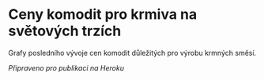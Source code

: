 # Ceny komodit pro krmiva na světových trzích
 
Grafy posledního vývoje cen komodit důležitých pro výrobu krmných směsí.

*Připraveno pro publikaci na Heroku*
